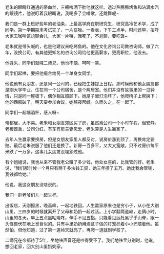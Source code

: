  老朱的眼睛红通通的带血丝，三瓶啤酒下肚他就这样。透过热腾腾烤鱼和沾满水汽的眼镜片，他说盯着我眼睛说，我喝多了会唱歌，还跳舞呢~

我们是一群上班好些年的老油条，上最高学府在职研究生，研究高冷艺术学，成了同学。第一学期期末考试完了，一片哀嚎。一看表，下午三点半，时间还早，招呼大家去咖啡馆尬聊会儿，大家一片嚷，饿死了，不尬聊，要吃饭~

老朱就是带头喊的，也是他建议来吃烤鱼的。他在文化咨询公司做咨询师。做了六年，没换公司，有其他更知名的咨询公司给他更高薪水，更高职位，他没去。

他姓朱，同学们就喊二师兄，他也不恼，呵呵一笑。

同学们起哄，要把他撮合给另一个单身女同学。

他说他有女朋友，还是同一公司的，已经把生娃提上日程。那时候他和他女朋友都是刚大学毕业，住在同一个公司宿舍，是个两居室。他们并没有故事里的一见钟情，只是同一屋檐下，偶尔相互照顾下。她屋子里灯泡坏了，他爬椅子上帮换下；他的西服破了，明天要参加会议，她熬夜帮缝。久而久之，在一起了。

同学们一起端酒杯，感人呀~


帝都居，大不易。老朱和女朋友郊区买了房，虽然离公司一个小时车程，但安静。老板器重，公司分红，有车有房夫妻恩爱，老朱算是人生赢家了。

去年人生赢家要换房，但是女朋友家里人都反对，说房价涨到顶了，再换肯定要赔。最后老朱说服了他们还是换了。新房一百多平，又大又宽敞。只不过房价每平米跌了一万多。这事儿女朋友没埋怨过他。


有个姐姐说，我也从来不管我老公赚了多少钱，他处女座的，比我管的好。老朱说，“我们那时候一个月只有两千多块钱工资，她三年攒了五万。她比我会管钱，我钱都给她。”

他说，我这女朋友没啥说的。

我们一群老爷们儿一起举杯。

出饭店，天刚擦黑，晚高峰，一起地铁回。人生赢家原来也是穷小子，从小在大别山里，三四岁的时候就离开了父母和奶奶一起过活。上小学翻两道岭，走俩小时。山里的冬天，早上五点黑咕隆咚，伸手不见五指，只能看见远处黑乎乎山脊，跟一头怪兽伏在地上觅食似的。只有手里奶奶用酒盒子做的灯笼亮着小小光陪着他。虽然怕，但他知道，过了第一道岭天就亮了，再爬一道就到学校了。

二师兄在帝都待了5年，坐地铁声音还是吵得受不了。我们地铁里分别时，他说，想回老家，回大别山里奶奶家。